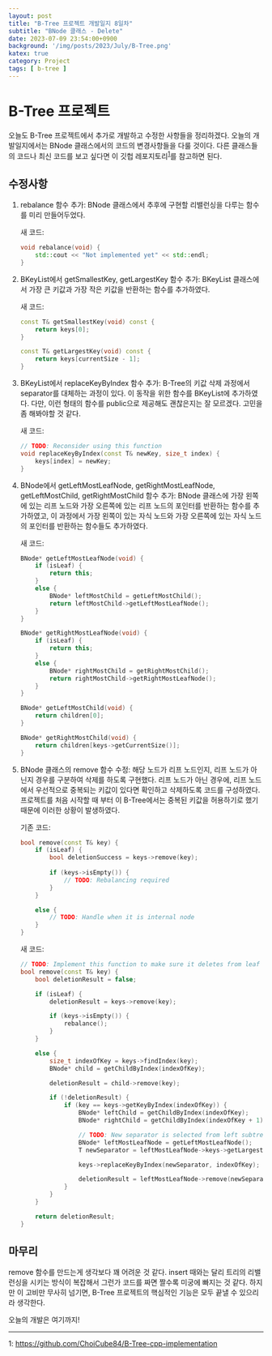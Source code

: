 ```yaml
---
layout: post
title: "B-Tree 프로젝트 개발일지 8일차"
subtitle: "BNode 클래스 - Delete"
date: 2023-07-09 23:54:00+0900
background: '/img/posts/2023/July/B-Tree.png'
katex: true
category: Project
tags: [ b-tree ]
---
```


# B-Tree 프로젝트

오늘도 B-Tree 프로젝트에서 추가로 개발하고 수정한 사항들을 정리하겠다. 오늘의 개발일지에서는 BNode 클래스에서의 코드의 변경사항들을 다룰 것이다. 다른 클래스들의 코드나 최신 코드를 보고 싶다면 이 깃헙 레포지토리<sup>[1](#footnote_1)</sup>를 참고하면 된다.

## 수정사항

1. rebalance 함수 추가: BNode 클래스에서 추후에 구현할 리밸런싱을 다루는 함수를 미리 만들어두었다. 

    새 코드:

    ```cpp
    void rebalance(void) {
		std::cout << "Not implemented yet" << std::endl;
	}
    ```

2. BKeyList에서 getSmallestKey, getLargestKey 함수 추가: BKeyList 클래스에서 가장 큰 키값과 가장 작은 키값을 반환하는 함수를 추가하였다.

    새 코드:

    ```cpp
    const T& getSmallestKey(void) const {
		return keys[0];
	}

	const T& getLargestKey(void) const {
		return keys[currentSize - 1];
	}
    ```

3. BKeyList에서 replaceKeyByIndex 함수 추가: B-Tree의 키값 삭제 과정에서 separator를 대체하는 과정이 있다. 이 동작을 위한 함수를 BKeyList에 추가하였다. 다만, 이런 형태의 함수를 public으로 제공해도 괜찮은지는 잘 모르겠다. 고민을 좀 해봐야할 것 같다.

	새 코드:

	```cpp
	// TODO: Reconsider using this function
	void replaceKeyByIndex(const T& newKey, size_t index) {
		keys[index] = newKey;
	}
	```

4. BNode에서 getLeftMostLeafNode, getRightMostLeafNode, getLeftMostChild, getRightMostChild 함수 추가: BNode 클래스에 가장 왼쪽에 있는 리프 노드와 가장 오른쪽에 있는 리프 노드의 포인터를 반환하는 함수를 추가하였고, 이 과정에서 가장 왼쪽이 있는 자식 노드와 가장 오른쪽에 있는 자식 노드의 포인터를 반환하는 함수들도 추가하였다.

    새 코드:

    ```cpp
    BNode* getLeftMostLeafNode(void) {
		if (isLeaf) {
			return this;
		}
		else {
			BNode* leftMostChild = getLeftMostChild();
			return leftMostChild->getLeftMostLeafNode();
		}
	}

	BNode* getRightMostLeafNode(void) {
		if (isLeaf) {
			return this;
		}
		else {
			BNode* rightMostChild = getRightMostChild();
			return rightMostChild->getRightMostLeafNode();
		}
	}

	BNode* getLeftMostChild(void) {
		return children[0];
	}

	BNode* getRightMostChild(void) {
		return children[keys->getCurrentSize()];
	}
    ```

5. BNode 클래스의 remove 함수 수정: 해당 노드가 리프 노드인지, 리프 노드가 아닌지 경우를 구분하여 삭제를 하도록 구현했다. 리프 노드가 아닌 경우에, 리프 노드에서 우선적으로 중복되는 키값이 있다면 확인하고 삭제하도록 코드를 구성하였다. 프로젝트를 처음 시작할 때 부터 이 B-Tree에서는 중복된 키값을 허용하기로 했기 때문에 이러한 상황이 발생하였다.

	기존 코드:

	```cpp
	bool remove(const T& key) {
		if (isLeaf) {
			bool deletionSuccess = keys->remove(key);
			
			if (keys->isEmpty()) {
				// TODO: Rebalancing required
			}
		}

		else {
			// TODO: Handle when it is internal node
		}
	}
	```

	새 코드:

	```cpp
	// TODO: Implement this function to make sure it deletes from leaf node
	bool remove(const T& key) {
		bool deletionResult = false;

		if (isLeaf) {
			deletionResult = keys->remove(key);

			if (keys->isEmpty()) {
				rebalance();
			}
		}

		else {
			size_t indexOfKey = keys->findIndex(key);
			BNode* child = getChildByIndex(indexOfKey);

			deletionResult = child->remove(key);

			if (!deletionResult) {
				if (key == keys->getKeyByIndex(indexOfKey)) {
					BNode* leftChild = getChildByIndex(indexOfKey);
					BNode* rightChild = getChildByIndex(indexOfKey + 1);

					// TODO: New separator is selected from left subtree. Check if we should consider about right subtree as well.
					BNode* leftMostLeafNode = getLeftMostLeafNode();
					T newSeparator = leftMostLeafNode->keys->getLargestKey();

					keys->replaceKeyByIndex(newSeparator, indexOfKey);

					deletionResult = leftMostLeafNode->remove(newSeparator);
				}
			}
		}

		return deletionResult;
	}
	```

## 마무리

remove 함수를 만드는게 생각보다 꽤 어려운 것 같다. insert 때와는 달리 트리의 리밸런싱을 시키는 방식이 복잡해서 그런가 코드를 짜면 짤수록 미궁에 빠지는 것 같다. 하지만 이 고비만 무사히 넘기면, B-Tree 프로젝트의 핵심적인 기능은 모두 끝낼 수 있으리라 생각한다.

오늘의 개발은 여기까지!

- - -
<a name="footnote_1">1</a>: <https://github.com/ChoiCube84/B-Tree-cpp-implementation>  